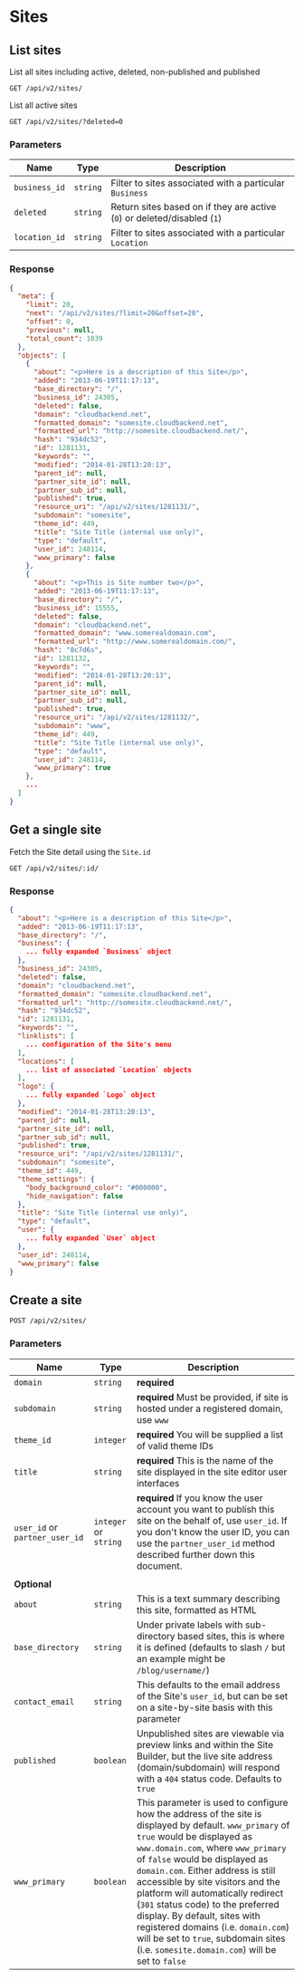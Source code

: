 # Sites

## List sites

List all sites including active, deleted, non-published and published

    GET /api/v2/sites/

List all active sites

	GET /api/v2/sites/?deleted=0

### Parameters

Name | Type | Description
-----|------|--------------
`business_id`|`string`|Filter to sites associated with a particular `Business`
`deleted`|`string`|Return sites based on if they are active (`0`) or deleted/disabled (`1`)
`location_id`|`string`|Filter to sites associated with a particular `Location`

### Response

```json
{
  "meta": {
    "limit": 20,
    "next": "/api/v2/sites/?limit=20&offset=20",
    "offset": 0,
    "previous": null,
    "total_count": 1039
  },
  "objects": [
    {
      "about": "<p>Here is a description of this Site</p>",
      "added": "2013-06-19T11:17:13",
      "base_directory": "/",
      "business_id": 24305,
      "deleted": false,
      "domain": "cloudbackend.net",
      "formatted_domain": "somesite.cloudbackend.net",
      "formatted_url": "http://somesite.cloudbackend.net/",
      "hash": "934dc52",
      "id": 1281131,
      "keywords": "",
      "modified": "2014-01-28T13:20:13",
      "parent_id": null,
      "partner_site_id": null,
      "partner_sub_id": null,
      "published": true,
      "resource_uri": "/api/v2/sites/1281131/",
      "subdomain": "somesite",
      "theme_id": 449,
      "title": "Site Title (internal use only)",
      "type": "default",
      "user_id": 248114,
      "www_primary": false
    },
    {
      "about": "<p>This is Site number two</p>",
      "added": "2013-06-19T11:17:13",
      "base_directory": "/",
      "business_id": 15555,
      "deleted": false,
      "domain": "cloudbackend.net",
      "formatted_domain": "www.somerealdomain.com",
      "formatted_url": "http://www.somerealdomain.com/",
      "hash": "8c7d6s",
      "id": 1281132,
      "keywords": "",
      "modified": "2014-01-28T13:20:13",
      "parent_id": null,
      "partner_site_id": null,
      "partner_sub_id": null,
      "published": true,
      "resource_uri": "/api/v2/sites/1281132/",
      "subdomain": "www",
      "theme_id": 449,
      "title": "Site Title (internal use only)",
      "type": "default",
      "user_id": 248114,
      "www_primary": true
    },
    ...
  ]
}
```

## Get a single site

Fetch the Site detail using the `Site.id`

    GET /api/v2/sites/:id/

### Response

```json
{
  "about": "<p>Here is a description of this Site</p>",
  "added": "2013-06-19T11:17:13",
  "base_directory": "/",
  "business": {
    ... fully expanded `Business` object
  },
  "business_id": 24305,
  "deleted": false,
  "domain": "cloudbackend.net",
  "formatted_domain": "somesite.cloudbackend.net",
  "formatted_url": "http://somesite.cloudbackend.net/",
  "hash": "934dc52",
  "id": 1281131,
  "keywords": "",
  "linklists": [
    ... configuration of the Site's menu
  ],
  "locations": [
    ... list of associated `Location` objects
  ],
  "logo": {
    ... fully expanded `Logo` object
  },
  "modified": "2014-01-28T13:20:13",
  "parent_id": null,
  "partner_site_id": null,
  "partner_sub_id": null,
  "published": true,
  "resource_uri": "/api/v2/sites/1281131/",
  "subdomain": "somesite",
  "theme_id": 449,
  "theme_settings": {
    "body_background_color": "#000000",
    "hide_navigation": false
  },
  "title": "Site Title (internal use only)",
  "type": "default",
  "user": {
    ... fully expanded `User` object
  },
  "user_id": 248114,
  "www_primary": false
}
```

## Create a site

    POST /api/v2/sites/

### Parameters

Name | Type | Description
-----|------|--------------
`domain`|`string`|**required**
`subdomain`|`string`|**required** Must be provided, if site is hosted under a registered domain, use `www`
`theme_id`|`integer`|**required** You will be supplied a list of valid theme IDs
`title`|`string`|**required** This is the name of the site displayed in the site editor user interfaces
`user_id` or `partner_user_id`|`integer` or `string`|**required** If you know the user account you want to publish this site on the behalf of, use `user_id`. If you don't know the user ID, you can use the `partner_user_id` method described further down this document.
||
**Optional**||
`about`|`string`|This is a text summary describing this site, formatted as HTML
`base_directory`|`string`|Under private labels with sub-directory based sites, this is where it is defined (defaults to slash `/` but an example might be `/blog/username/`)
`contact_email`|`string`|This defaults to the email address of the Site's `user_id`, but can be set on a site-by-site basis with this parameter
`published`|`boolean`|Unpublished sites are viewable via preview links and within the Site Builder, but the live site address (domain/subdomain) will respond with a `404` status code. Defaults to `true`
`www_primary`|`boolean`| This parameter is used to configure how the address of the site is displayed by default. `www_primary` of `true` would be displayed as `www.domain.com`, where `www_primary` of `false` would be displayed as `domain.com`. Either address is still accessible by site visitors and the platform will automatically redirect (`301` status code) to the preferred display. By default, sites with registered domains (i.e. `domain.com`) will be set to `true`, subdomain sites (i.e. `somesite.domain.com`) will be set to `false`



